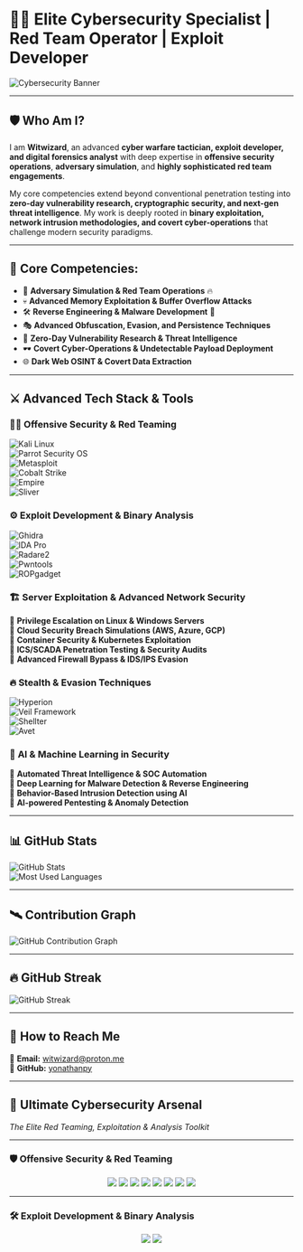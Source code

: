 # 🕵️‍♂️ **Elite Cybersecurity Specialist | Red Team Operator | Exploit Developer**

![Cybersecurity Banner](https://raw.githubusercontent.com/yonathanpy/about-me/refs/heads/main/DALL%C2%B7E%202025-02-20%2014.35.33%20-%20A%20highly%20advanced%2C%20ultra-futuristic%20cybersecurity-themed%20banner%20featuring%20a%20hooded%20hacker%20in%20a%20dark%2C%20neon-lit%20environment.%20The%20scene%20includes%20high-tec.webp)

---

## 🛡️ **Who Am I?**  

I am **Witwizard**, an advanced **cyber warfare tactician, exploit developer, and digital forensics analyst** with deep expertise in **offensive security operations**, **adversary simulation**, and **highly sophisticated red team engagements**.  

My core competencies extend beyond conventional penetration testing into **zero-day vulnerability research, cryptographic security, and next-gen threat intelligence**. My work is deeply rooted in **binary exploitation, network intrusion methodologies, and covert cyber-operations** that challenge modern security paradigms.  

---

## 🚀 **Core Competencies:**  

- 🎯 **Adversary Simulation & Red Team Operations** 🔥  
- 💀 **Advanced Memory Exploitation & Buffer Overflow Attacks**  
- 🛠 **Reverse Engineering & Malware Development** 🔬  
- 🎭 **Advanced Obfuscation, Evasion, and Persistence Techniques**  
- 🚨 **Zero-Day Vulnerability Research & Threat Intelligence**  
- 🕶 **Covert Cyber-Operations & Undetectable Payload Deployment**  
- 🌐 **Dark Web OSINT & Covert Data Extraction**  

---

## ⚔️ **Advanced Tech Stack & Tools**  

### 🏴‍☠️ **Offensive Security & Red Teaming**  
![Kali Linux](https://img.shields.io/badge/Kali_Linux-00588C?style=for-the-badge&logo=kali-linux&logoColor=white)  
![Parrot Security OS](https://img.shields.io/badge/Parrot_Security-009E60?style=for-the-badge&logo=parrot-security&logoColor=white)  
![Metasploit](https://img.shields.io/badge/Metasploit-316192?style=for-the-badge&logo=metasploit&logoColor=white)  
![Cobalt Strike](https://img.shields.io/badge/Cobalt_Strike-FF4500?style=for-the-badge&logoColor=white)  
![Empire](https://img.shields.io/badge/Empire-800080?style=for-the-badge&logoColor=white)  
![Sliver](https://img.shields.io/badge/Sliver-000000?style=for-the-badge&logoColor=white)  

### ⚙️ **Exploit Development & Binary Analysis**  
![Ghidra](https://img.shields.io/badge/Ghidra-FF4500?style=for-the-badge&logoColor=white)  
![IDA Pro](https://img.shields.io/badge/IDA_Pro-333333?style=for-the-badge&logoColor=white)  
![Radare2](https://img.shields.io/badge/Radare2-800080?style=for-the-badge&logoColor=white)  
![Pwntools](https://img.shields.io/badge/Pwntools-1E90FF?style=for-the-badge&logoColor=white)  
![ROPgadget](https://img.shields.io/badge/ROPgadget-FF6347?style=for-the-badge&logoColor=white)  

### 🏗 **Server Exploitation & Advanced Network Security**  
🔹 **Privilege Escalation on Linux & Windows Servers**  
🔹 **Cloud Security Breach Simulations (AWS, Azure, GCP)**  
🔹 **Container Security & Kubernetes Exploitation**  
🔹 **ICS/SCADA Penetration Testing & Security Audits**  
🔹 **Advanced Firewall Bypass & IDS/IPS Evasion**  

### 🔥 **Stealth & Evasion Techniques**  
![Hyperion](https://img.shields.io/badge/Hyperion-7A0AFA?style=for-the-badge&logoColor=white)  
![Veil Framework](https://img.shields.io/badge/Veil-FF6347?style=for-the-badge&logoColor=white)  
![Shellter](https://img.shields.io/badge/Shellter-008000?style=for-the-badge&logoColor=white)  
![Avet](https://img.shields.io/badge/Avet-1E90FF?style=for-the-badge&logoColor=white)  

### 🤖 **AI & Machine Learning in Security**  
🔹 **Automated Threat Intelligence & SOC Automation**  
🔹 **Deep Learning for Malware Detection & Reverse Engineering**  
🔹 **Behavior-Based Intrusion Detection using AI**  
🔹 **AI-powered Pentesting & Anomaly Detection**  

---

## 📊 **GitHub Stats**  

![GitHub Stats](https://github-readme-stats.vercel.app/api?username=yonathanpy&theme=radical&show_icons=true&count_private=true)  
![Most Used Languages](https://github-readme-stats.vercel.app/api/top-langs/?username=yonathanpy&layout=compact&theme=radical)  

---

## 🛰️ **Contribution Graph**  

![GitHub Contribution Graph](https://github-readme-activity-graph.vercel.app/graph?username=yonathanpy&theme=react-dark)  

---

## 🔥 **GitHub Streak**  

![GitHub Streak](https://streak-stats.demolab.com?user=yonathanpy&theme=radical&hide_border=true)  

---

## 📡 **How to Reach Me**  

📧 **Email:** witwizard@proton.me  
🔗 **GitHub:** [yonathanpy](https://github.com/yonathanpy)  

---
## 🚀 Ultimate Cybersecurity Arsenal  
_The Elite Red Teaming, Exploitation & Analysis Toolkit_  

---
### 🛡️ **Offensive Security & Red Teaming**  
<p align="center">
  <img src="https://img.shields.io/badge/KALI%20LINUX-000?style=for-the-badge&logo=kalilinux&logoColor=white">
  <img src="https://img.shields.io/badge/PARROT%20SECURITY-0cba46?style=for-the-badge&logo=linux&logoColor=white">
  <img src="https://img.shields.io/badge/METASPLOIT-1a1aff?style=for-the-badge&logo=metasploit&logoColor=white">
  <img src="https://img.shields.io/badge/COBALT%20STRIKE-ff3c00?style=for-the-badge">
  <img src="https://img.shields.io/badge/EMPIRE-660099?style=for-the-badge">
  <img src="https://img.shields.io/badge/SLIVER-000?style=for-the-badge">
  <img src="https://img.shields.io/badge/NIMPLANT-00ff99?style=for-the-badge">
  <img src="https://img.shields.io/badge/HAVOC-33cc33?style=for-the-badge">
</p>

---
### 🛠️ **Exploit Development & Binary Analysis**  
<p align="center">
  <img src="https://img.shields.io/badge/GHIDRA-ff6600?style=for-the-badge">
  <img src="https://img.shields.io/badge/IDA%20PRO-666666?style=for-the-badge">
  <img src="https://img.shields.io
